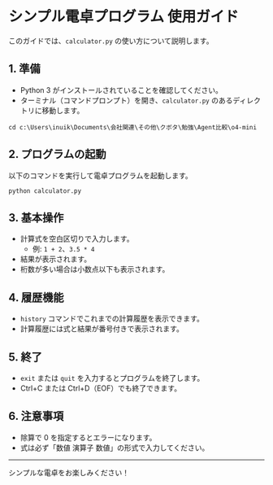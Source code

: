 # シンプル電卓プログラム 使用ガイド

このガイドでは、`calculator.py` の使い方について説明します。

## 1. 準備

- Python 3 がインストールされていることを確認してください。
- ターミナル（コマンドプロンプト）を開き、`calculator.py` のあるディレクトリに移動します。
```
cd c:\Users\inuik\Documents\会社関連\その他\クボタ\勉強\Agent比較\o4-mini
```

## 2. プログラムの起動

以下のコマンドを実行して電卓プログラムを起動します。
```
python calculator.py
```

## 3. 基本操作

- 計算式を空白区切りで入力します。
  - 例: `1 + 2`、`3.5 * 4`
- 結果が表示されます。
- 桁数が多い場合は小数点以下も表示されます。

## 4. 履歴機能

- `history` コマンドでこれまでの計算履歴を表示できます。
- 計算履歴には式と結果が番号付きで表示されます。

## 5. 終了

- `exit` または `quit` を入力するとプログラムを終了します。
- Ctrl+C または Ctrl+D（EOF）でも終了できます。

## 6. 注意事項

- 除算で 0 を指定するとエラーになります。
- 式は必ず「数値 演算子 数値」の形式で入力してください。

---

シンプルな電卓をお楽しみください！
